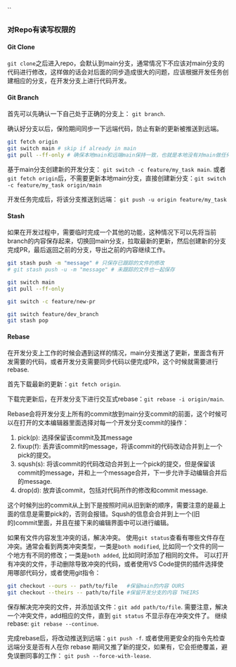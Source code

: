 ``
### 对Repo有读写权限的

#### Git Clone
`git clone`之后进入repo，会默认到main分支，通常情况下不应该对main分支的代码进行修改，这样做的话会对后面的同步造成很大的问题，应该根据开发任务创建相应的分支，在开发分支上进行代码开发。

#### Git Branch
首先可以先确认一下自己处于正确的分支上： `git branch`.

确认好分支以后，保险期间同步一下远端代码，防止有新的更新被推送到远端。
```bash
git fetch origin
git switch main # skip if already in main
git pull --ff-only # 确保本地main和远端main保持一致，也就是本地没有对main做任何修改
```

基于main分支创建新的开发分支： `git switch -c feature/my_task main`.
或者`git fetch origin`后，不需要更新本地main分支，直接创建新分支：`git switch -c feature/my_task origin/main`

开发任务完成后，将该分支推送到远端： `git push -u origin feature/my_task`

#### Stash
如果在开发过程中，需要临时完成一个其他的功能，这种情况下可以先将当前branch的内容保存起来，切换回main分支，拉取最新的更新，然后创建新的分支完成PR，最后返回之前的分支，导出之前的内容继续工作。
```bash
git stash push -m "message" # 只保存已跟踪的文件的修改
# git stash push -u -m "message" # 未跟踪的文件也一起保存

git switch main
git pull --ff-only

git switch -c feature/new-pr

git switch feature/dev_branch
git stash pop
```

#### Rebase
在开发分支上工作的时候会遇到这样的情况，main分支推送了更新，里面含有开发需要的代码，或者开发分支需要同步代码以便完成PR，这个时候就需要进行rebase.

首先下载最新的更新：`git fetch origin`.

下载完更新后，在开发分支下进行交互式rebase：`git rebase -i origin/main`.

Rebase会将开发分支上所有的commit放到main分支commit的前面，这个时候可以在打开的文本编辑器里面选择对每一个开发分支commit的操作：

1. pick(p): 选择保留该commit及其message
2. fixup(f): 丢弃该commit的message，将该commit的代码改动合并到上一个pick的提交。
3. sqush(s): 将该commit的代码改动合并到上一个pick的提交，但是保留该commit的message，并和上一个message合并，下一步允许手动编辑合并后的message.
4. drop(d): 放弃该commit，包括对代码所作的修改和commit message.

这个时候列出的commit从上到下是按照时间从旧到新的顺序，需要注意的是最上面的信息是需要pick的，否则会报错。Sqush的信息会合并到上一个(旧的)commit里面，并且在接下来的编辑界面中可以进行编辑。

如果有文件内容发生冲突的话，解决冲突。
使用`git status`查看有哪些文件存在冲突。通常会看到两类冲突类型，一类是`both modified`, 比如同一个文件的同一个地方有不同的修改；一类是`both added`, 比如同时添加了相同的文件。
可以打开有冲突的文件，手动删除导致冲突的代码，或者使用VS Code提供的插件选择使用哪部代码分，或者使用git指令：
```bash
git checkout --ours -- path/to/file   #保留main的内容 OURS
git checkout --theirs -- path/to/file #保留开发分支的内容 THEIRS
```

保存解决完冲突的文件，并添加该文件：`git add path/to/file`. 需要注意，解决一个冲突文件，add相应的文件，直到 `git status` 不显示存在冲突文件了。
继续rebase: `git rebase --continue`.

完成rebase后，将改动推送到远端：`git push -f`.
或者使用更安全的指令先检查远端分支是否有人在你 rebase 期间又推了新的提交，如果有，它会拒绝覆盖，避免误删同事的工作： `git push --force-with-lease`.

